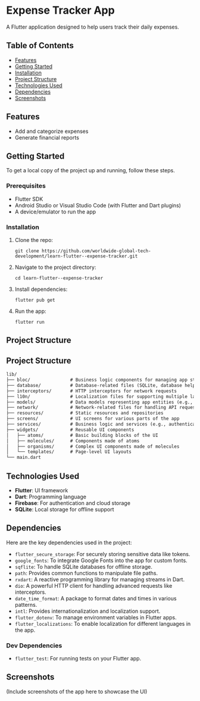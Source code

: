 
# Expense Tracker App

A Flutter application designed to help users track their daily expenses.

## Table of Contents

-   [Features](#features)
-   [Getting Started](#getting-started)
-   [Installation](#installation)
-   [Project Structure](#project-structure)
-   [Technologies Used](#technologies-used)
-   [Dependencies](#dependencies)
-   [Screenshots](#screenshots)

## Features

-   Add and categorize expenses
-   Generate financial reports

## Getting Started

To get a local copy of the project up and running, follow these steps.

### Prerequisites

-   Flutter SDK
-   Android Studio or Visual Studio Code (with Flutter and Dart plugins)
-   A device/emulator to run the app

### Installation

1.  Clone the repo:
   
    `git clone https://github.com/worldwide-global-tech-development/learn-flutter--expense-tracker.git` 
    
3.  Navigate to the project directory:
   
    `cd learn-flutter--expense-tracker` 
    
5.  Install dependencies:
   
    `flutter pub get` 
    
7.  Run the app:
   
    `flutter run` 
    

## Project Structure

## Project Structure
```markdown
lib/
├── bloc/               # Business logic components for managing app states
├── database/           # Database-related files (SQLite, database helper)
├── interceptors/       # HTTP interceptors for network requests
├── l10n/               # Localization files for supporting multiple languages
├── models/             # Data models representing app entities (e.g., expenses, users)
├── network/            # Network-related files for handling API requests
├── resources/          # Static resources and repositories
├── screens/            # UI screens for various parts of the app
├── services/           # Business logic and services (e.g., authentication, data fetching)
├── widgets/            # Reusable UI components
│   ├── atoms/          # Basic building blocks of the UI
│   ├── molecules/      # Components made of atoms
│   ├── organisms/      # Complex UI components made of molecules
│   └── templates/      # Page-level UI layouts
└── main.dart
```

## Technologies Used

-   **Flutter**: UI framework
-   **Dart**: Programming language
-   **Firebase**: For authentication and cloud storage
-   **SQLite**: Local storage for offline support

## Dependencies

Here are the key dependencies used in the project:

-   `flutter_secure_storage`: For securely storing sensitive data like tokens.
-   `google_fonts`: To integrate Google Fonts into the app for custom fonts.
-   `sqflite`: To handle SQLite databases for offline storage.
-   `path`: Provides common functions to manipulate file paths.
-   `rxdart`: A reactive programming library for managing streams in Dart.
-   `dio`: A powerful HTTP client for handling advanced requests like interceptors.
-   `date_time_format`: A package to format dates and times in various patterns.
-   `intl`: Provides internationalization and localization support.
-   `flutter_dotenv`: To manage environment variables in Flutter apps.
-   `flutter_localizations`: To enable localization for different languages in the app.

### Dev Dependencies

-   `flutter_test`: For running tests on your Flutter app.

## Screenshots

(Include screenshots of the app here to showcase the UI)
